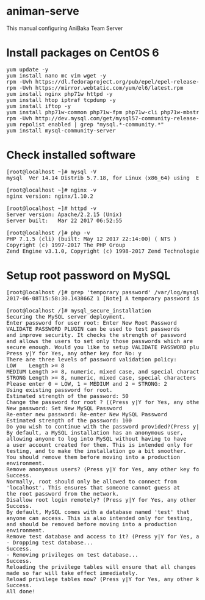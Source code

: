 # animan-serve
This manual configuring AniBaka Team Server

# Install packages on CentOS 6
<pre>yum update -y
yum install nano mc vim wget -y
rpm -Uvh https://dl.fedoraproject.org/pub/epel/epel-release-latest-6.noarch.rpm
rpm -Uvh https://mirror.webtatic.com/yum/el6/latest.rpm
yum install nginx php71w httpd -y
yum install htop iptraf tcpdump -y
yum install iftop -y
yum install php71w-common php71w-fpm php71w-cli php71w-mbstring php71w-mcrypt php71w-mysqlnd php71w-gd -y
rpm -Uvh http://dev.mysql.com/get/mysql57-community-release-el6-7.noarch.rpm
yum repolist enabled | grep "mysql.*-community.*"
yum install mysql-community-server
</pre>

# Check installed software
<pre>
[root@localhost ~]# mysql -V
mysql  Ver 14.14 Distrib 5.7.18, for Linux (x86_64) using  EditLine wrapper

[root@localhost ~]# nginx -v
nginx version: nginx/1.10.2

[root@localhost ~]# httpd -v
Server version: Apache/2.2.15 (Unix)
Server built:   Mar 22 2017 06:52:55

[root@localhost /]# php -v
PHP 7.1.5 (cli) (built: May 12 2017 22:14:00) ( NTS )
Copyright (c) 1997-2017 The PHP Group
Zend Engine v3.1.0, Copyright (c) 1998-2017 Zend Technologies
</pre>

# Setup root password on MySQL
<pre>
[root@localhost /]# grep 'temporary password' /var/log/mysqld.log
2017-06-08T15:58:30.143866Z 1 [Note] A temporary password is generated for root@localhost: QHn?lDo#U5)J

[root@localhost /]# mysql_secure_installation
Securing the MySQL server deployment.
Enter password for user root: Enter New Root Password
VALIDATE PASSWORD PLUGIN can be used to test passwords
and improve security. It checks the strength of password
and allows the users to set only those passwords which are
secure enough. Would you like to setup VALIDATE PASSWORD plugin?
Press y|Y for Yes, any other key for No: y
There are three levels of password validation policy:
LOW    Length >= 8
MEDIUM Length >= 8, numeric, mixed case, and special characters
STRONG Length >= 8, numeric, mixed case, special characters and dictionary                  file
Please enter 0 = LOW, 1 = MEDIUM and 2 = STRONG: 2
Using existing password for root.
Estimated strength of the password: 50 
Change the password for root ? ((Press y|Y for Yes, any other key for No) : y
New password: Set New MySQL Password
Re-enter new password: Re-enter New MySQL Password
Estimated strength of the password: 100 
Do you wish to continue with the password provided?(Press y|Y for Yes, any other key for No) : y
By default, a MySQL installation has an anonymous user,
allowing anyone to log into MySQL without having to have
a user account created for them. This is intended only for
testing, and to make the installation go a bit smoother.
You should remove them before moving into a production
environment.
Remove anonymous users? (Press y|Y for Yes, any other key for No) : y
Success.
Normally, root should only be allowed to connect from
'localhost'. This ensures that someone cannot guess at
the root password from the network.
Disallow root login remotely? (Press y|Y for Yes, any other key for No) : y
Success.
By default, MySQL comes with a database named 'test' that
anyone can access. This is also intended only for testing,
and should be removed before moving into a production
environment.
Remove test database and access to it? (Press y|Y for Yes, any other key for No) : y
- Dropping test database...
Success.
- Removing privileges on test database...
Success.
Reloading the privilege tables will ensure that all changes
made so far will take effect immediately.
Reload privilege tables now? (Press y|Y for Yes, any other key for No) : y
Success.
All done! 
</pre>
